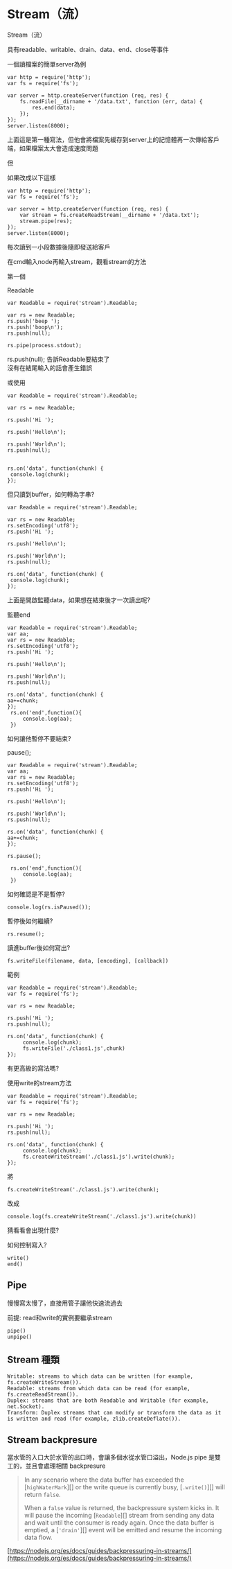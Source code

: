 # Stream（流）

Stream（流）

具有readable、writable、drain、data、end、close等事件

一個讀檔案的簡單server為例

```text
var http = require('http');
var fs = require('fs');

var server = http.createServer(function (req, res) {
    fs.readFile(__dirname + '/data.txt', function (err, data) {
        res.end(data);
    });
});
server.listen(8000);
```

上面這是第一種寫法，但他會將檔案先緩存到server上的記憶體再一次傳給客戶端，如果檔案太大會造成速度問題

但

如果改成以下這樣

```text
var http = require('http');
var fs = require('fs');

var server = http.createServer(function (req, res) {
    var stream = fs.createReadStream(__dirname + '/data.txt');
    stream.pipe(res);
});
server.listen(8000);
```

每次讀到一小段數據後隨即發送給客戶

在cmd輸入node再輸入stream，觀看stream的方法

第一個

Readable

```text
var Readable = require('stream').Readable;

var rs = new Readable;
rs.push('beep ');
rs.push('boop\n');
rs.push(null);

rs.pipe(process.stdout);
```

rs.push\(null\); 告訴Readable要結束了  
沒有在結尾輸入的話會產生錯誤

或使用

```text
var Readable = require('stream').Readable;

var rs = new Readable;

rs.push('Hi ');

rs.push('Hello\n');

rs.push('World\n');
rs.push(null);


rs.on('data', function(chunk) {
 console.log(chunk);
});
```

但只讀到buffer，如何轉為字串?

```text
var Readable = require('stream').Readable;

var rs = new Readable;
rs.setEncoding('utf8');
rs.push('Hi ');

rs.push('Hello\n');

rs.push('World\n');
rs.push(null);

rs.on('data', function(chunk) {
 console.log(chunk);
});
```

上面是開啟監聽data，如果想在結束後才一次讀出呢?

監聽end

```text
var Readable = require('stream').Readable;
var aa;
var rs = new Readable;
rs.setEncoding('utf8');
rs.push('Hi ');

rs.push('Hello\n');

rs.push('World\n');
rs.push(null);

rs.on('data', function(chunk) {
aa+=chunk;
});
 rs.on('end',function(){
     console.log(aa);
 })
```

如何讓他暫停不要結束?

pause\(\);

```text
var Readable = require('stream').Readable;
var aa;
var rs = new Readable;
rs.setEncoding('utf8');
rs.push('Hi ');

rs.push('Hello\n');

rs.push('World\n');
rs.push(null);

rs.on('data', function(chunk) {
aa+=chunk;
});

rs.pause();

 rs.on('end',function(){
     console.log(aa);
 })
```

如何確認是不是暫停?

```text
console.log(rs.isPaused());
```

暫停後如何繼續?

```text
rs.resume();
```

讀進buffer後如何寫出?

```text
fs.writeFile(filename, data, [encoding], [callback])
```

範例

```text
var Readable = require('stream').Readable;
var fs = require('fs');

var rs = new Readable;

rs.push('Hi ');
rs.push(null);

rs.on('data', function(chunk) {
     console.log(chunk);
     fs.writeFile('./class1.js',chunk)
});
```

有更高級的寫法嗎?

使用write的stream方法

```text
var Readable = require('stream').Readable;
var fs = require('fs');

var rs = new Readable;

rs.push('Hi ');
rs.push(null);

rs.on('data', function(chunk) {
     console.log(chunk);
     fs.createWriteStream('./class1.js').write(chunk);
});
```

將

```text
fs.createWriteStream('./class1.js').write(chunk);
```

改成

```text
console.log(fs.createWriteStream('./class1.js').write(chunk))
```

猜看看會出現什麼?

如何控制寫入?

```text
write()
end()
```

## Pipe

慢慢寫太慢了，直接用管子讓他快速流過去

前提: read和write的實例要繼承stream

```text
pipe()
unpipe()
```

## Stream 種類

```text
Writable: streams to which data can be written (for example, fs.createWriteStream()).
Readable: streams from which data can be read (for example, fs.createReadStream()).
Duplex: streams that are both Readable and Writable (for example, net.Socket).
Transform: Duplex streams that can modify or transform the data as it is written and read (for example, zlib.createDeflate()).
```

## Stream backpresure

當水管的入口大於水管的出口時，會讓多個水從水管口溢出，Node.js pipe 是雙工的，並且會處理相關 backpresure

> In any scenario where the data buffer has exceeded the \[`highWaterMark`\]\[\] or the write queue is currently busy, \[`.write()`\]\[\] will return `false`.
>
> When a `false` value is returned, the backpressure system kicks in. It will pause the incoming \[`Readable`\]\[\] stream from sending any data and wait until the consumer is ready again. Once the data buffer is emptied, a \[`'drain'`\]\[\] event will be emitted and resume the incoming data flow.

[https://nodejs.org/es/docs/guides/backpressuring-in-streams/](https://nodejs.org/es/docs/guides/backpressuring-in-streams/)



